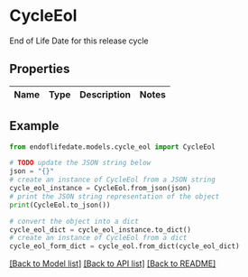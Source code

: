 # CycleEol

End of Life Date for this release cycle

## Properties

Name | Type | Description | Notes
------------ | ------------- | ------------- | -------------

## Example

```python
from endoflifedate.models.cycle_eol import CycleEol

# TODO update the JSON string below
json = "{}"
# create an instance of CycleEol from a JSON string
cycle_eol_instance = CycleEol.from_json(json)
# print the JSON string representation of the object
print(CycleEol.to_json())

# convert the object into a dict
cycle_eol_dict = cycle_eol_instance.to_dict()
# create an instance of CycleEol from a dict
cycle_eol_form_dict = cycle_eol.from_dict(cycle_eol_dict)
```
[[Back to Model list]](../README.md#documentation-for-models) [[Back to API list]](../README.md#documentation-for-api-endpoints) [[Back to README]](../README.md)


